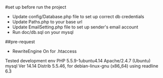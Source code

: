 #set up before run the project

* Update config/Database.php file to set up correct db credentials
* Update Paths.php to your base url
* Update EmailSetting.php file to set up sender's email account
* Run doc/db.sql on your mysql

##pre-request
* RewriteEngine On for .htaccess

Tested development env
PHP 5.5.9-1ubuntu4.14
Apache/2.4.7 (Ubuntu)
mysql  Ver 14.14 Distrib 5.5.46, for debian-linux-gnu (x86_64) using readline 6.3
